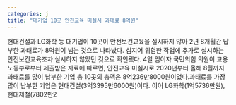 ```yaml
---
categories: j
title: "대기업 10곳 안전교육 미실시 과태료 8억원"
---
```

현대건설과 LG화학 등 대기업이 10곳이 안전보건교육을 실시하지 않아 2년 8개월간 납부한 과태료가 8억원이 넘는 것으로 나타났다. 심지어 위험한 작업에 추가로 실시하는 안전보건교육조차 실시하지 않았던 것으로 확인됐다. 4일 임이자 국민의힘 의원이 고용노동부로부터 제출받은 자료에 따르면, 안전교육 미실시로 2020년부터 올해 8월까지 과태료를 많이 납부한 기업 총 10곳의 총액은 8억236만8000원이었다.과태료를 가장 많이 납부한 기업은 현대건설(3억3395만6000원)이다. 이어 LG화학(1억5736만원), 현대제철(7802만2